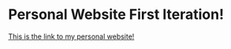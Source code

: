# Personal Website First Iteration!
[This is the link to my personal website!](https://caizhengtech.github.io/v1/)
